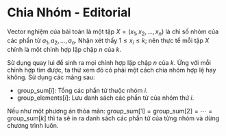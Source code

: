 # Chia Nhóm - Editorial

Vector nghiệm của bài toán là một tập $X = (x_1, x_2,\dots, x_n)$ là chỉ số nhóm của các phần tử $a_1, a_2, \dots, a_n$. Nhận xét thấy $1 \le x_i \le k;$ nên thực tế mỗi tập $X$ chính là một chỉnh hợp lặp chập $n$ của $k$. 

Sử dụng quay lui để sinh ra mọi chỉnh hợp lặp chập $n$ của $k$. Ứng với mỗi chỉnh hợp tìm được, ta thử xem đó có phải một cách chia nhóm hợp lệ hay không. Sử dụng các mảng sau:

- $\text{group\_sum}[i]$: Tổng các phần tử thuộc nhóm $i$.
- $\text{group\_elements}[i]$: Lưu danh sách các phần tử của nhóm thứ $i$.

Nếu như một phương án thỏa mãn: $\text{group\_sum}[1] = \text{group\_sum}[2] = \cdots = \text{group\_sum}[k]$ thì ta sẽ in ra danh sách các phần tử của từng nhóm và dừng chương trình luôn.